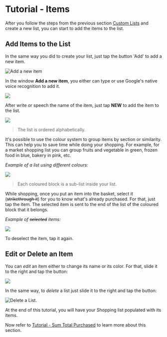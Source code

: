 # Tutorial - Items

After you follow the steps from the previous section [Custom Lists](https://github.com/andreamussap/AFMussap-Tech-Shopping-List/blob/master/docs/custom_lists.md) and create a new list, you can start to add the items to the list.

## Add Items to the List

In the same way you did to create your list, just tap the button 'Add' to add a new item.

![](https://github.com/andreamussap/AFMussap-Tech-Shopping-List/tree/master/docs/images/shop-list-button-new-list.png "Add a new item")

In the window **Add a new item**, you either can type or use Google's native voice recognition to add it.

![](https://github.com/andreamussap/AFMussap-Tech-Shopping-List/tree/master/docs/images/items_04.jpg)

After write or speech the name of the item, just tap **NEW** to add the item to the list. 

![](https://github.com/andreamussap/AFMussap-Tech-Shopping-List/tree/master/docs/images/items_02.jpg)

> The list is ordered alphabetically.

It's possible to use the colour system to group items by section or similarity. This can help you to save time while doing your shopping. For example, for a market shopping list you can group fruits and vegetable in green, frozen food in blue, bakery in pink, etc.

*Example of a list using different colours:*

![](https://github.com/andreamussap/AFMussap-Tech-Shopping-List/tree/master/docs/images/items_06.jpg)

> Each coloured block is a sub-list inside your list.

While shopping, once you put an item into the basket, select it (~~strikethrough it~~) for you to know what's already purchased. For that, just tap the item. 
The selected item is sent to the end of the list of the coloured block that it belongs.

*Example of ~~selected~~ items:*

![](https://github.com/andreamussap/AFMussap-Tech-Shopping-List/tree/master/docs/images/items_08.jpg)

To deselect the item, tap it again.

## Edit or Delete an Item

You can *edit* an item either to change its name or its color. For that, slide it to the right and tap the button:

![](https://github.com/andreamussap/AFMussap-Tech-Shopping-List/tree/master/docs/images/shop-list-button-edit-list.png)

In the same way, to *delete* a list just slide it to the right and tap the button:

![](https://github.com/andreamussap/AFMussap-Tech-Shopping-List/tree/master/docs/images/shop-list-button-delete-list.png "Delete a List").

At the end of this tutorial, you will have your Shopping list populated with its items.

Now  refer to [Tutorial - Sum Total Purchased](https://github.com/andreamussap/AFMussap-Tech-Shopping-List/blob/master/docs/total_amount.md) to learn more about this section.
